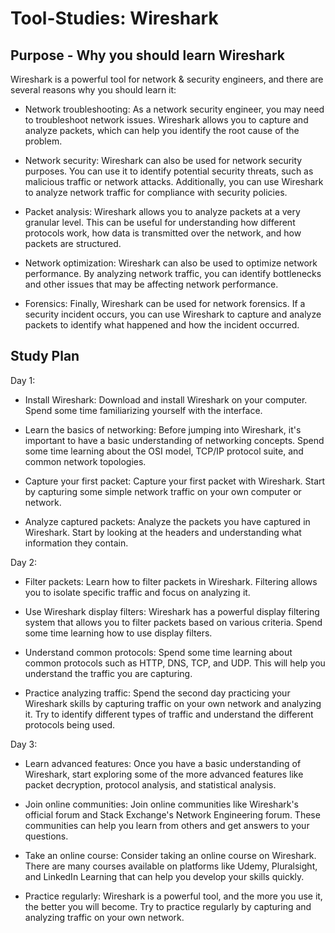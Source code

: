 # Tool-Studies: Wireshark 
## Purpose - Why you should learn Wireshark
Wireshark is a powerful tool for network & security engineers, and there are several reasons why you should learn it:

- Network troubleshooting: As a network security engineer, you may need to troubleshoot network issues. Wireshark allows you to capture and analyze packets, which can help you identify the root cause of the problem.

- Network security: Wireshark can also be used for network security purposes. You can use it to identify potential security threats, such as malicious traffic or network attacks. Additionally, you can use Wireshark to analyze network traffic for compliance with security policies.

- Packet analysis: Wireshark allows you to analyze packets at a very granular level. This can be useful for understanding how different protocols work, how data is transmitted over the network, and how packets are structured.

- Network optimization: Wireshark can also be used to optimize network performance. By analyzing network traffic, you can identify bottlenecks and other issues that may be affecting network performance.

- Forensics: Finally, Wireshark can be used for network forensics. If a security incident occurs, you can use Wireshark to capture and analyze packets to identify what happened and how the incident occurred.

## Study Plan 
Day 1:

- Install Wireshark: Download and install Wireshark on your computer. Spend some time familiarizing yourself with the interface.

- Learn the basics of networking: Before jumping into Wireshark, it's important to have a basic understanding of networking concepts. Spend some time learning about the OSI model, TCP/IP protocol suite, and common network topologies.

- Capture your first packet: Capture your first packet with Wireshark. Start by capturing some simple network traffic on your own computer or network.

- Analyze captured packets: Analyze the packets you have captured in Wireshark. Start by looking at the headers and understanding what information they contain.

Day 2:

- Filter packets: Learn how to filter packets in Wireshark. Filtering allows you to isolate specific traffic and focus on analyzing it.

- Use Wireshark display filters: Wireshark has a powerful display filtering system that allows you to filter packets based on various criteria. Spend some time learning how to use display filters.

- Understand common protocols: Spend some time learning about common protocols such as HTTP, DNS, TCP, and UDP. This will help you understand the traffic you are capturing.

- Practice analyzing traffic: Spend the second day practicing your Wireshark skills by capturing traffic on your own network and analyzing it. Try to identify different types of traffic and understand the different protocols being used.

Day 3:

- Learn advanced features: Once you have a basic understanding of Wireshark, start exploring some of the more advanced features like packet decryption, protocol analysis, and statistical analysis.

- Join online communities: Join online communities like Wireshark's official forum and Stack Exchange's Network Engineering forum. These communities can help you learn from others and get answers to your questions.

- Take an online course: Consider taking an online course on Wireshark. There are many courses available on platforms like Udemy, Pluralsight, and LinkedIn Learning that can help you develop your skills quickly.

- Practice regularly: Wireshark is a powerful tool, and the more you use it, the better you will become. Try to practice regularly by capturing and analyzing traffic on your own network.
